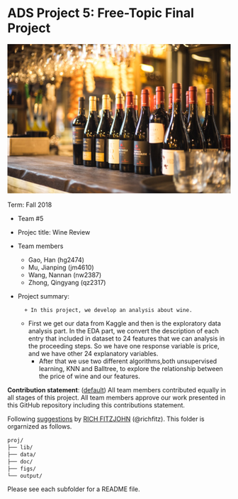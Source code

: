 # ADS Project 5: Free-Topic Final Project

![image](figs/wine.jpg)

Term: Fall 2018

+ Team #5

+ Projec title: Wine Review

+ Team members
	+ Gao, Han (hg2474)
	+ Mu, Jianping (jm4610)
	+ Wang, Nannan (nw2387)
	+ Zhong, Qingyang (qz2317)
	
+ Project summary: 

        + In this project, we develop an analysis about wine. 
	+ First we get our data from Kaggle and then is the exploratory data analysis part. In the EDA part, we convert the description of each entry that included in dataset to 24 features that we can analysis in the proceeding steps. So we have one response variable is price, and we have other 24 explanatory variables. 
        + After that we use two different algorithms,both unsupervised learning, KNN and Balltree, to explore the relationship between the price of wine and our features.
	
**Contribution statement**: ([default](doc/a_note_on_contributions.md)) All team members contributed equally in all stages of this project. All team members approve our work presented in this GitHub repository including this contributions statement. 

Following [suggestions](http://nicercode.github.io/blog/2013-04-05-projects/) by [RICH FITZJOHN](http://nicercode.github.io/about/#Team) (@richfitz). This folder is orgarnized as follows.

```
proj/
├── lib/
├── data/
├── doc/
├── figs/
└── output/
```

Please see each subfolder for a README file.

